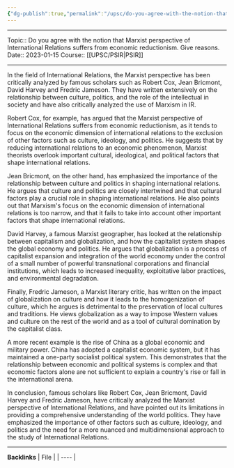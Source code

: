 ```yaml
---
{"dg-publish":true,"permalink":"/upsc/do-you-agree-with-the-notion-that-marxist-perspective-of-international-relations-suffers-from-economic-reductionism-give-reasons/"}
---
```


----
Topic:: Do you agree with the notion that Marxist perspective of  International Relations suffers from economic  reductionism. Give reasons.
Date:: 2023-01-15
Course:: [[UPSC/PSIR\|PSIR]] 

----
In the field of International Relations, the Marxist perspective has been critically analyzed by famous scholars such as Robert Cox, Jean Bricmont, David Harvey and Fredric Jameson. They have written extensively on the relationship between culture, politics, and the role of the intellectual in society and have also critically analyzed the use of Marxism in IR.

Robert Cox, for example, has argued that the Marxist perspective of International Relations suffers from economic reductionism, as it tends to focus on the economic dimension of international relations to the exclusion of other factors such as culture, ideology, and politics. He suggests that by reducing international relations to an economic phenomenon, Marxist theorists overlook important cultural, ideological, and political factors that shape international relations.

Jean Bricmont, on the other hand, has emphasized the importance of the relationship between culture and politics in shaping international relations. He argues that culture and politics are closely intertwined and that cultural factors play a crucial role in shaping international relations. He also points out that Marxism's focus on the economic dimension of international relations is too narrow, and that it fails to take into account other important factors that shape international relations.

David Harvey, a famous Marxist geographer, has looked at the relationship between capitalism and globalization, and how the capitalist system shapes the global economy and politics. He argues that globalization is a process of capitalist expansion and integration of the world economy under the control of a small number of powerful transnational corporations and financial institutions, which leads to increased inequality, exploitative labor practices, and environmental degradation.

Finally, Fredric Jameson, a Marxist literary critic, has written on the impact of globalization on culture and how it leads to the homogenization of culture, which he argues is detrimental to the preservation of local cultures and traditions. He views globalization as a way to impose Western values and culture on the rest of the world and as a tool of cultural domination by the capitalist class.

A more recent example is the rise of China as a global economic and military power. China has adopted a capitalist economic system, but it has maintained a one-party socialist political system. This demonstrates that the relationship between economic and political systems is complex and that economic factors alone are not sufficient to explain a country's rise or fall in the international arena.

In conclusion, famous scholars like Robert Cox, Jean Bricmont, David Harvey and Fredric Jameson, have critically analyzed the Marxist perspective of International Relations, and have pointed out its limitations in providing a comprehensive understanding of the world politics. They have emphasized the importance of other factors such as culture, ideology, and politics and the need for a more nuanced and multidimensional approach to the study of International Relations.


---
**Backlinks**
| File |
| ---- |



